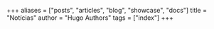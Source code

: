 +++
aliases = ["posts", "articles", "blog", "showcase", "docs"]
title = "Notícias"
author = "Hugo Authors"
tags = ["index"]
+++
